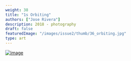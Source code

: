 ```yaml
---
weight: 38
title: "1s Orbiting"
authors: ["Jose Rivera"]
description: 2018 - photography 
draft: false
featuredImage: "/images/issue2/thumb/36_orbiting.jpg"
type: art
---
```


<a href = "/images/issue2/36_orbiting.jpeg" data-lightbox="img">![image](/images/issue2/36_orbiting.jpeg#issues)</a>

